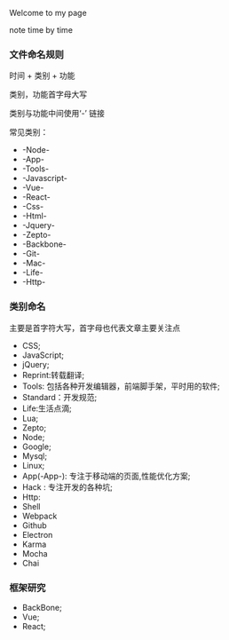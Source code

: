 Welcome to my page

note time by time

### 文件命名规则

时间 + 类别 + 功能

类别，功能首字母大写

类别与功能中间使用‘-’ 链接

常见类别：

+ -Node-
+ -App-
+ -Tools-
+ -Javascript-
+ -Vue-
+ -React-
+ -Css-
+ -Html-
+ -Jquery-
+ -Zepto-
+ -Backbone-
+ -Git-
+ -Mac-
+ -Life-
+ -Http-


### 类别命名

主要是首字符大写，首字母也代表文章主要关注点

+ CSS;  
+ JavaScript;
+ jQuery;
+ Reprint:转载翻译;
+ Tools: 包括各种开发编辑器，前端脚手架，平时用的软件;   
+ Standard：开发规范;
+ Life:生活点滴;
+ Lua;  
+ Zepto;  
+ Node;
+ Google;
+ Mysql;  
+ Linux;  
+ App(-App-): 专注于移动端的页面,性能优化方案;
+ Hack : 专注开发的各种坑;    
+ Http:
+ Shell
+ Webpack
+ Github
+ Electron
+ Karma
+ Mocha
+ Chai

### 框架研究

+ BackBone;   
+ Vue;    
+ React;    
